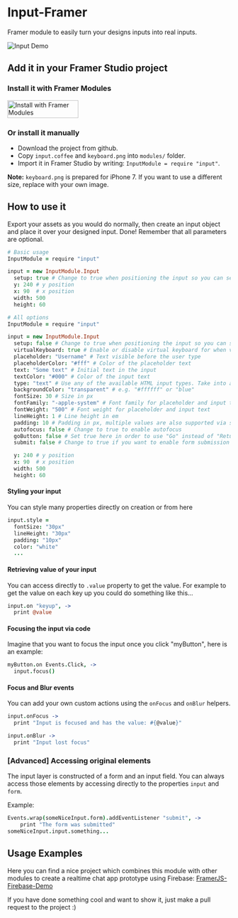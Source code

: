# Input-Framer

Framer module to easily turn your designs inputs into real inputs.

![Input Demo](img/input.gif)

## Add it in your Framer Studio project

### Install it with Framer Modules

<a href='https://open.framermodules.com/input-framer'>
  <img alt='Install with Framer Modules' src='https://www.framermodules.com/assets/badge@2x.png' width='160' height='40' />
</a>

### Or install it manually

- Download the project from github.
- Copy `input.coffee` and `keyboard.png` into `modules/` folder.
- Import it in Framer Studio by writing: `InputModule = require "input"`.

**Note:** `keyboard.png` is prepared for iPhone 7. If you want to use a different size, replace with your own image.

## How to use it

Export your assets as you would do normally, then create an input object and place it over your designed input. Done!
Remember that all parameters are optional.


```coffeescript
# Basic usage
InputModule = require "input"

input = new InputModule.Input
  setup: true # Change to true when positioning the input so you can see it
  y: 240 # y position
  x: 90  # x position
  width: 500
  height: 60
```

```coffeescript
# All options
InputModule = require "input"

input = new InputModule.Input
  setup: false # Change to true when positioning the input so you can see it
  virtualKeyboard: true # Enable or disable virtual keyboard for when viewing on computer
  placeholder: "Username" # Text visible before the user type
  placeholderColor: "#fff" # Color of the placeholder text
  text: "Some text" # Initial text in the input
  textColor: "#000" # Color of the input text
  type: "text" # Use any of the available HTML input types. Take into account that on the computer the same keyboard image will appear regarding the type used.
  backgroundColor: "transparent" # e.g. "#ffffff" or "blue"
  fontSize: 30 # Size in px
  fontFamily: "-apple-system" # Font family for placeholder and input text
  fontWeight: "500" # Font weight for placeholder and input text
  lineHeight: 1 # Line height in em
  padding: 10 # Padding in px, multiple values are also supported via string, e.g. "10 5 16 2"
  autofocus: false # Change to true to enable autofocus
  goButton: false # Set true here in order to use "Go" instead of "Return" as button (only works on real devices)
  submit: false # Change to true if you want to enable form submission

  y: 240 # y position
  x: 90  # x position
  width: 500
  height: 60
```


#### Styling your input
You can style many properties directly on creation or from here

```coffeescript
input.style =
  fontSize: "30px"
  lineHeight: "30px"
  padding: "10px"
  color: "white"
  ...
```

#### Retrieving value of your input

You can access directly to `.value` property to get the value. For example to get the value on each key up you could do something like this...

```coffeescript
input.on "keyup", ->
  print @value
```

#### Focusing the input via code

Imagine that you want to focus the input once you click "myButton", here is an example:

```coffeescript
myButton.on Events.Click, ->
  input.focus()
```

#### Focus and Blur events

You can add your own custom actions using the `onFocus` and `onBlur` helpers.

```coffeescript
input.onFocus ->
  print "Input is focused and has the value: #{@value}"

input.onBlur ->
  print "Input lost focus"
```

### [Advanced] Accessing original elements

The input layer is constructed of a form and an input field. You can always access those elements by accessing directly to the properties `input` and `form`.

Example:

```coffeescript
Events.wrap(someNiceInput.form).addEventListener "submit", ->
	print "The form was submitted"
someNiceInput.input.something...
```

## Usage Examples

Here you can find a nice project which combines this module with other modules to create a realtime chat app prototype using Firebase: [FramerJS-Firebase-Demo](https://github.com/charleswong28/FramerJS-Firebase-Demo/)

If you have done something cool and want to show it, just make a pull request to the project :)
